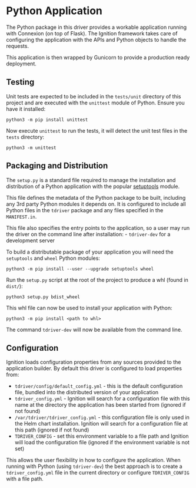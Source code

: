 # Python Application

The Python package in this driver provides a workable application running with Connexion (on top of Flask). The Ignition framework takes care of configuring the application with the APIs and Python objects to handle the requests.

This application is then wrapped by Gunicorn to provide a production ready deployment. 

## Testing 

Unit tests are expected to be included in the `tests/unit` directory of this project and are executed with the `unittest` module of Python. Ensure you have it installed:

```
python3 -m pip install unittest
```

Now execute `unittest` to run the tests, it will detect the unit test files in the `tests` directory:

```
python3 -m unittest
```

## Packaging and Distribution 

The `setup.py` is a standard file required to manage the installation and distribution of a Python application with the popular [setuptools](https://pypi.org/project/setuptools/) module.

This file defines the metadata of the Python package to be built, including any 3rd party Python modules it depends on. It is configured to include all Python files in the `tdriver` package and any files specified in the `MANIFEST.in`.

This file also specifies the entry points to the application, so a user may run the driver on the command line after installation:
    - `tdriver-dev` for a development server

To build a distributable package of your application you will need the `setuptools` and `wheel` Python modules:

```
python3 -m pip install --user --upgrade setuptools wheel
```

Run the `setup.py` script at the root of the project to produce a whl (found in `dist/`):

```
python3 setup.py bdist_wheel
```

This whl file can now be used to install your application with Python:

```
python3 -m pip install <path to whl>
```

The command `tdriver-dev` will now be available from the command line.

## Configuration

Ignition loads configuration properties from any sources provided to the application builder. By default this driver is configured to load properties from:

- `tdriver/config/default_config.yml` - this is the default configuration file, bundled into the distributed version of your application
- `tdriver_config.yml` - Ignition will search for a configuration file with this name at the directory the application has been started from (ignored if not found)
- `/var/tdriver/tdriver_config.yml` - this configuration file is only used in the Helm chart installation. Ignition will search for a configuration file at this path (ignored if not found)
- `TDRIVER_CONFIG` - set this environment variable to a file path and Ignition will load the configuration file (ignored if the environment variable is not set)

This allows the user flexibility in how to configure the application. When running with Python (using `tdriver-dev`) the best approach is to create a `tdriver_config.yml` file in the current directory or configure `TDRIVER_CONFIG` with a file path. 
